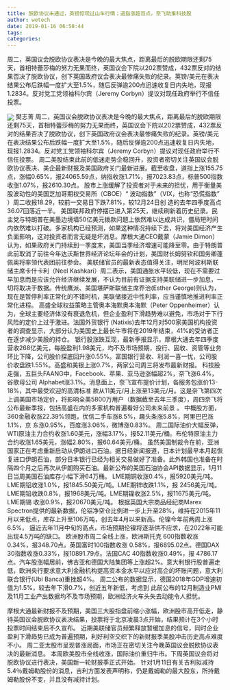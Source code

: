 ```yaml
---
title: 脱欧协议未通过，英镑惊现过山车行情；道指涨超百点，奈飞助推科技股
author: wetech
date: 2019-01-16 06:50:44
tags: 
categories: 
---
```

周二，英国议会脱欧协议表决是今晚的最大焦点，距离最后的脱欧期限还剩75天，首相特蕾莎梅的努力无果而终，英国议会下院以202票赞成，432票反对的结果否决了脱欧协议，创下英国政府议会表决最惨痛失败的纪录。英镑/美元在表决结果公布后跌幅一度扩大至1.5%，随后反弹逾200点迅速收复日内失地，现报1.2834。反对党工党领袖科尔宾（Jeremy Corbyn）提议对现任政府举行不信任投票。
<!-- more -->
<img align="center" border="0" src="https://imgcdn.yicai.com/uppics/images/2019/01/a1e7fe247052c65cdcc80e28f7dbdec3.jpg" />
樊志菁
周二，英国议会脱欧协议表决是今晚的最大焦点，距离最后的脱欧期限还剩75天，首相特蕾莎梅的努力无果而终，英国议会下院以202票赞成，432票反对的结果否决了脱欧协议，创下英国政府议会表决最惨痛失败的纪录。英镑/美元在表决结果公布后跌幅一度扩大至1.5%，随后反弹逾200点迅速收复日内失地，现报1.2834。反对党工党领袖科尔宾（Jeremy Corbyn）提议对现任政府举行不信任投票。
周二美股结束此前的低迷走势企稳回升，投资者密切关注英国议会脱欧协议表决、美企最新财报及美国政府关门最新进展。截至收盘，道指上涨155.75点，涨幅0.65%，报24065.59点，纳指收涨1.71%，报7023.83点，标普500指数收涨1.07%，报2610.30点。
股市上涨缓解了投资者对于未来的担忧，用于衡量美股波动性的美国芝加哥期权交易所（CBOE）“ 波动指数”（VIX，也称“恐慌指数” ）周二收报18.29，较前一交易日下跌7.81%，较12月24日创 造的去年四季度高点36.07回落近一半。
美国联邦政府停摆已进入第25天，继续刷新着历史纪录。民主党与特朗普在美墨边境墙50亿美元拨款问题上依然难以达成共识，僵局短时间内依然难以打破。多家机构已经预测，如果这种情况持续下去，将对美国经济产生负面影响，这对投资者而言无疑是坏消息。摩根大通CEO戴蒙（Jamie Dimon）认为，如果政府关门持续到一季度末，美国当季经济增速可能降至零。由于特朗普此前取消了前往今年达沃斯世界经济论坛年会的计划，美国财长姆努钦和国务卿蓬佩奥将率领代表团前往参会。
美联储官员的最新表态值得关注，明尼阿波利斯联储主席卡什卡利（Neel Kashkari）周二表示，美国通胀水平较低，现在不需要过早加息而是应该允许经济继续发展，不认为目前有证据支持美联储进一步加息，一切将取决于数据。传统鹰派、美国堪萨斯联储主席乔治(Esther George)则认为，现在是暂停利率正常化的不错时机，美联储接近中性利率，应当谨慎地推进利率正常化进程。
高盛全球权益策略主管奥本海默奥本海默（Peter Oppenheimer）认为，全球主要经济体没有衰退危机，但企业盈利下滑趋势难以避免，市场对于下行风险的定价上过于激进。法国外贸银行 (Natixis)去年12月对500家美国机构投资者的调查显示，大部分认为美国史上最长牛市将在2019年结束，41%的受访者正在逐步减少美股的持仓。
银行股涨跌互现，最新季报显示，摩根大通去年四季度营收268亿美元，每股盈利1.98美元，均不及市场预期，投行、固收、资管等业务环比下降，公司股价探底回升涨0.55%。富国银行营收、利润一喜一忧，公司股价收盘跌1.55%。高盛和美银上涨0.7%，两家公司周三将发布最新财报。
科技股走强，五巨头FAANG中，Facebook、苹果、亚马逊涨幅超2%，奈飞涨6.4%，谷歌母公司 Alphabet涨3.1%。消息面上，奈飞宣布提价计划，各服务包涨价13-18%，其中最受欢迎的高清标准 款从11美元/月上涨至13美元/月。这是奈飞第四次上调美国市场定价，将影响全美5800万用户（数据截至去年三季度），周四奈飞将公布最新季报，包括高盛在内的多家机构普遍看好公司未来前景 。
中概股方面，360金融收涨22.39%领跑，优信二手车涨8.5%，趣头条涨5.8%，阿里巴巴涨1.1%，京 东涨0.95%，百度涨3.06%，微博涨0.83%。
周二国际油价大幅反弹，WTI原油主力合约收涨1.60美元，涨幅3.17%，报52.11美元/桶。布伦特原油主力合约收涨1.65美元，涨幅2.80%，报60.64美元/桶。
虽然美国制裁令在前，亚洲国家正在考虑重新启动从伊朗进口石油。据日经新闻报道，日本计划最早本月起恢复进口伊朗石油，部分日本银行已经为相关交易做好了准备。此外韩国也准备在时隔四个月之后再次从伊朗购买石油。最新公布的美国石油协会API数据显示，1月11日当周美国石油库存小幅下滑64万桶。
LME期铜收涨0.4%，报5920美元/吨。LME期铝收涨1.0%，报1845.50美元/吨。LME期锌收跌1.1%，报 2456美元/吨。LME期铅收跌0.8%，报1968美元/吨。LME期镍收涨2.5%，报11675美元/吨。LME期锡 收涨0.9%，报20670美元/吨。
根据英国大宗商品经纪商Marex Spectron提供的最新数据，伦铝净空仓比例进一步上升至28%，维持在2015年11月以来低点，库存上升至106万吨，创去年4月以来新高。伦镍今年前两周上涨6.5%， 逼近去年11月中旬的高点，市场预期伦镍将逐渐供不应求，在2022年可能出现4.5万吨的缺口。
欧洲股市周二全线上涨，欧洲斯托克 600指数收涨0.34%，报348.70点。英国富时100指数收涨 0.58%，报6895.02点。德国DAX 30指数收涨0.33%，报10891.79点。法国CAC 40指数收涨0.49%，报 4786.17点。汽车股涨幅居前，佛吉亚和德国大陆集团等上涨超2%。意大利银行股普遍走低，欧洲央行要求意大利金融机构提高资本金水平以应对高企的坏账问题，意大利联合银行(Ubi Banca)重挫超4%。
周二公布的数据显示，德国2018年GDP增速初值为1.5%，较去年下滑0.7%，创近五年新低，考虑到 此前公布的12月制造业PMI及11月工业产出数据均不及市场预期，欧洲经济火车头失去动能令人担忧。
 
 
 
摩根大通最新财报不及预期，美国三大股指盘前缩小涨幅，欧洲股市高开低走，静待英国议会脱欧协议表决结果，投票将于北京凌晨3点开始，结果预计在3个小时投票时间结束后不久宣布。
近期美联储官员频繁释放暂缓加息的信号，同时企业盈利下滑趋势已成为普遍预期，利好利空交织下的新财报季美股冲击历史高点难度不小。
周二亚太股市呈现普涨局面，市场正在密切关注今晚英国议会脱欧协议表决的最新消息。
本周欧美股市全线收涨，国际油价重归牛市。下周英国议会将对脱欧协议进行表决，美国新一轮财报季正式开始。
针对1月11日有关吉利拟减持5.4％戴姆勒股份的消息，吉利方面发表声明称，仍是戴姆勒的最大股东，所持戴姆勒股份不变，并且没有减持计划。
